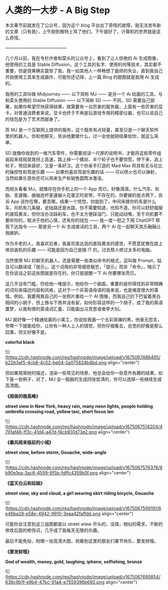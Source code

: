 # 人类的一大步 - A Big Step

本文春节前就发在了公众号，因为这个 blog 平台出了奇怪的故障，我无法发布新的文章（只有我），上午刚到推特上骂了他们，下午就好了，计算机的世界就是这么奇怪。

——————————————

几个月以前，我在专栏作者和菜头的公众号上，看到了让人惊艳的 Ai 生成图像，他使用的工具是 Stable Diffusion，这个工具的名字、使用的何等技术，其实都不重要，但是效果确实震惊了我，我一如其他人一样畅想了画师的失业，直到我自己开始使用工具来生成画作，可能你还记得，上一篇 Blog 的题图就是我用 Ai 生成的。

我用的工具叫做 Midjourney —— 以下简称 MJ —— 是另一个 Ai 绘画的工具，与和菜头使用的 Stable Diffusion —— 以下简称 SD —— 不同，SD 需要自己部署，如果你希望尽快获得结果，就需要有一台厉害的服务器，上面有一些厉害的显卡，对普通消费者来说，显卡也终于不再是玩游戏专用的精密仪器，也可以说自己的钱包是为了艺术而献身了。

而 MJ 是一个互联网上提供的服务，这个服务有点轻量，甚至只是一个聊天软件里的机器人。你和他聊天，告诉他要做什么，过一会他就把结果给你，就这么简单。

SD 就像你收到的一堆汽车零件，你需要阅读一尺厚的说明书，才能将这些零件组装起来摇摇晃晃拐上高速，路上掉一个螺丝、半个轮子也不要惊慌，停下来，追上轮子，带回来装好，又是一条好汉。这个你亲手打造的 Mad Max 将具有无与伦比的操控性和驾驶乐趣 —— 如果你喜欢驾驶乐趣的话 —— 可以喷火也可以弹射，当然如果乐意你还可以用来生产和销售圆筒冰激凌。

而扭头看看 MJ，就像存在你手机上的一个 App 而已，好像滴滴，什么汽车、轮胎、变速箱、曲轴连杆差速器火花塞正时皮带，不存在的。你要做的是点两下，告诉 App 说你在哪，要去哪。结果一个恍惚，你就到了。中间来接你的车是什么车，司机有几条腿，走陆路还是水路，你不需要知道，也知不道。你可以舒舒服服的直捣黄龙，但你没办法踩刹车，也不太方便踩油门，只能动动嘴，至于司机要不要听你的，取决于他的心情，还有你的钱包 —— 我一度一怒之下用 ChatGPT 帮我下达指令 —— 那是另一个 Ai 生成废话的工具，两个 Ai 在一起聊天其乐融融让我嫉妒。

作为半老的人，我喜欢后者，我喜欢直达目的直捣黄龙的感觉，不愿意犹豫在路上体验装机的乐趣 —— 可能是因为自己是搞 IT 的，过去帮人修过太多的电脑。

当然使用 MJ 的聊天机器人，还是需要一些类似命令的格式，这叫做 Prompt，姑且可以翻译成「提示」，这个词用的非常细思极恐，「提示」而非「命令」，暗示了在你说话之前这些图就是存在的，你只是提醒一下 Ai 你要哪张而已。

这几乎没有门槛，你给他一堆提示，他给你一个画面。重要的是你得找到非常精确的词句来描述内容和风格，这对于一个非英语母语的我来说，也是难度很大的事情。例如，我要用我自己的一张照片重绘一个 AI 图像，而我自己的下巴留着黑白相间的小胡子，但上唇与下唇并没有留，如何形容这样的一个胡子，成了我的英语噩梦，以我有限的英语词汇量，只能画出马克思或者李大钊。

MJ 就好像一个精通绘画的小美工，你说给我画一个五彩斑斓的黑，他毫无怨言，夸嚓一下就能给你，让你有一种人上人的错觉，但你仔细看去，总觉的好像是那么回事，但又好像不是。

**colorful black**

![](https://cdn.hashnode.com/res/hashnode/image/upload/v1675067486495/b22b3af5-4cb8-4c02-be04-2a075824b4bd.png align="center")

但如果用笼统的描述，渲染一些常见的场景，他总会给你一些意外有趣的结果。如下是一些例子，对了，MJ 会一股脑的生成四张低清的，你可以选择一些继续生成高清图。

**《雨夜的晚高峰》**

**street view in New York, heavy rain, many neon lights, people holding umbrella crossing road, yellow taxi, short focus len**

![](https://cdn.hashnode.com/res/hashnode/image/upload/v1675067514204/4791af46-ff3c-41d4-a47d-f4cb931d73e2.png align="center")

**《暴风雨来临前的小城》**

**street view, before storm, Gouache, wide-angle**

![](https://cdn.hashnode.com/res/hashnode/image/upload/v1675067576376/8b90e1ea-3ac6-4559-8f5b-fdffc4359b0f.png align="center")

**《蓝天白云和姑娘》**

**street view, sky and cloud, a girl wearing skirt riding bicycle, Gouache**

![](https://cdn.hashnode.com/res/hashnode/image/upload/v1675067599191/6e46ba28-e58e-4942-9910-3eaa42faffdd.png align="center")

可能你会注意到这三组图都是以 street wiew 开头的，没错，相似的需求，不断的修改后面的修饰词，几乎成了我每天无限的乐趣。

最后不能免俗，附赠一张高清大图，祝看到这里的朋友们春节快乐，要发财哦。

**《要发财哦》**

**God of wealth, money, gold, laughing, iphone, selfishing, bronze**

![](https://cdn.hashnode.com/res/hashnode/image/upload/v1675067695854/638c9b1f-e9b4-47bc-91a4-e7559396b692.png align="center")